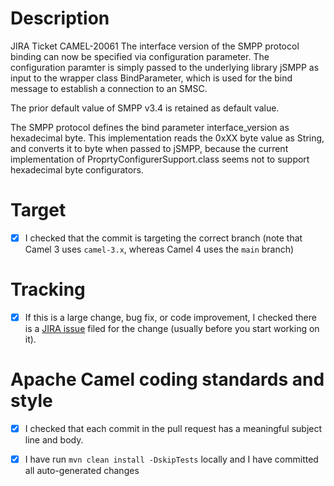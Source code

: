 # Description

<!--
- Write a pull request description that is detailed enough to understand what the pull request does, how, and why.
-->
JIRA Ticket CAMEL-20061
The interface version of the SMPP protocol binding can now be specified via configuration parameter. The configuration paramter is simply passed to the underlying library jSMPP as input to the wrapper class BindParameter, which is used for the bind message to establish a connection to an SMSC.

The prior default value of SMPP v3.4 is retained as default value.

The SMPP protocol defines the bind parameter interface_version as hexadecimal byte. This implementation reads the 0xXX byte value as String, and converts it to byte when passed to jSMPP, because the current implementation of ProprtyConfigurerSupport.class seems not to support hexadecimal byte configurators.


# Target

- [x] I checked that the commit is targeting the correct branch (note that Camel 3 uses `camel-3.x`, whereas Camel 4 uses the `main` branch)

# Tracking
- [x] If this is a large change, bug fix, or code improvement, I checked there is a [JIRA issue](https://issues.apache.org/jira/browse/CAMEL) filed for the change (usually before you start working on it).

<!--
# *Note*: trivial changes like, typos, minor documentation fixes and other small items do not require a JIRA issue. In this case your pull request should address just this issue, without pulling in other changes.
-->

# Apache Camel coding standards and style

- [x] I checked that each commit in the pull request has a meaningful subject line and body.

<!--
If you're unsure, you can format the pull request title like `[CAMEL-XXX] Fixes bug in camel-file component`, where you replace `CAMEL-XXX` with the appropriate JIRA issue.
-->

- [x] I have run `mvn clean install -DskipTests` locally and I have committed all auto-generated changes

<!--
You can run the aforementioned command in your module so that the build auto-formats your code. This will also be verified as part of the checks and your PR may be rejected if if there are uncommited changes after running `mvn clean install -DskipTests`.

You can learn more about the contribution guidelines at https://github.com/apache/camel/blob/main/CONTRIBUTING.md
-->

